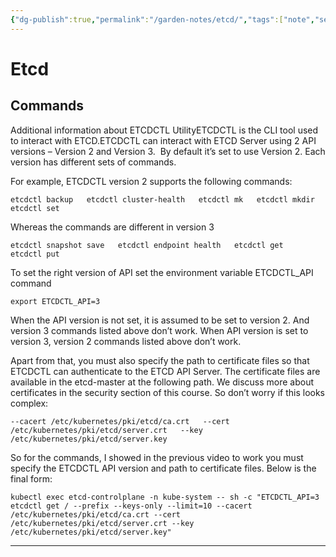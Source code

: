 ```yaml
---
{"dg-publish":true,"permalink":"/garden-notes/etcd/","tags":["note","seedling"],"created":"2023-04-05","updated":"2024-11-29T14:50"}
---
```


# Etcd

## Commands

Additional information about ETCDCTL UtilityETCDCTL is the CLI tool used to interact with ETCD.ETCDCTL can interact with ETCD Server using 2 API versions – Version 2 and Version 3.  By default it’s set to use Version 2. Each version has different sets of commands.

For example, ETCDCTL version 2 supports the following commands:

`etcdctl backup   etcdctl cluster-health   etcdctl mk   etcdctl mkdir   etcdctl set`

Whereas the commands are different in version 3

`etcdctl snapshot save   etcdctl endpoint health   etcdctl get   etcdctl put`

To set the right version of API set the environment variable ETCDCTL_API command

`export ETCDCTL_API=3`

When the API version is not set, it is assumed to be set to version 2. And version 3 commands listed above don’t work. When API version is set to version 3, version 2 commands listed above don’t work.

Apart from that, you must also specify the path to certificate files so that ETCDCTL can authenticate to the ETCD API Server. The certificate files are available in the etcd-master at the following path. We discuss more about certificates in the security section of this course. So don’t worry if this looks complex:

`--cacert /etc/kubernetes/pki/etcd/ca.crt   --cert /etc/kubernetes/pki/etcd/server.crt   --key /etc/kubernetes/pki/etcd/server.key`

So for the commands, I showed in the previous video to work you must specify the ETCDCTL API version and path to certificate files. Below is the final form:

`kubectl exec etcd-controlplane -n kube-system -- sh -c "ETCDCTL_API=3 etcdctl get / --prefix --keys-only --limit=10 --cacert /etc/kubernetes/pki/etcd/ca.crt --cert /etc/kubernetes/pki/etcd/server.crt --key /etc/kubernetes/pki/etcd/server.key"`

---


